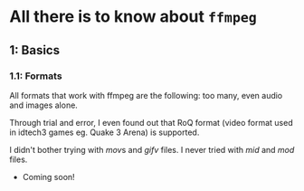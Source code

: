 # All there is to know about `ffmpeg`

## 1: Basics

### 1.1: Formats

All formats that work with ffmpeg are the following: too many, even audio and images alone. 

Through trial and error, I even found out that RoQ format (video format used in idtech3 games eg. Quake 3 Arena) is supported.

I didn't bother trying with *mov*s and *gifv* files.
I never tried with *mid* and *mod* files.






* Coming soon!

